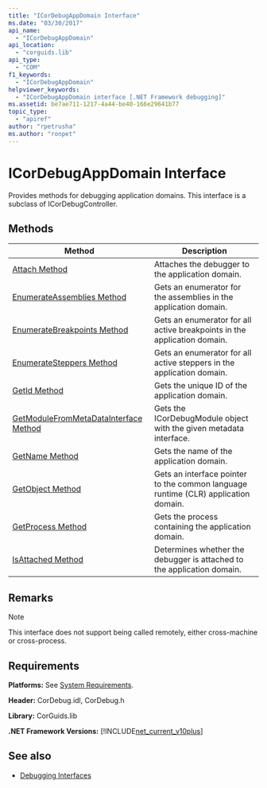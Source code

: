 ```yaml
---
title: "ICorDebugAppDomain Interface"
ms.date: "03/30/2017"
api_name: 
  - "ICorDebugAppDomain"
api_location: 
  - "corguids.lib"
api_type: 
  - "COM"
f1_keywords: 
  - "ICorDebugAppDomain"
helpviewer_keywords: 
  - "ICorDebugAppDomain interface [.NET Framework debugging]"
ms.assetid: be7ae711-1217-4a44-be40-166e29641b77
topic_type: 
  - "apiref"
author: "rpetrusha"
ms.author: "ronpet"
---
```

# ICorDebugAppDomain Interface

Provides methods for debugging application domains. This interface is a subclass of ICorDebugController.  
  
## Methods  
  
|Method|Description|  
|------------|-----------------|  
|[Attach Method](../../../../docs/framework/unmanaged-api/debugging/icordebugappdomain-attach-method.md)|Attaches the debugger to the application domain.|  
|[EnumerateAssemblies Method](../../../../docs/framework/unmanaged-api/debugging/icordebugappdomain-enumerateassemblies-method.md)|Gets an enumerator for the assemblies in the application domain.|  
|[EnumerateBreakpoints Method](../../../../docs/framework/unmanaged-api/debugging/icordebugappdomain-enumeratebreakpoints-method.md)|Gets an enumerator for all active breakpoints in the application domain.|  
|[EnumerateSteppers Method](../../../../docs/framework/unmanaged-api/debugging/icordebugappdomain-enumeratesteppers-method.md)|Gets an enumerator for all active steppers in the application domain.|  
|[GetId Method](../../../../docs/framework/unmanaged-api/debugging/icordebugappdomain-getid-method.md)|Gets the unique ID of the application domain.|  
|[GetModuleFromMetaDataInterface Method](../../../../docs/framework/unmanaged-api/debugging/icordebugappdomain-getmodulefrommetadatainterface-method.md)|Gets the ICorDebugModule object with the given metadata interface.|  
|[GetName Method](../../../../docs/framework/unmanaged-api/debugging/icordebugappdomain-getname-method.md)|Gets the name of the application domain.|  
|[GetObject Method](../../../../docs/framework/unmanaged-api/debugging/icordebugappdomain-getobject-method.md)|Gets an interface pointer to the common language runtime (CLR) application domain.|  
|[GetProcess Method](../../../../docs/framework/unmanaged-api/debugging/icordebugappdomain-getprocess-method.md)|Gets the process containing the application domain.|  
|[IsAttached Method](../../../../docs/framework/unmanaged-api/debugging/icordebugappdomain-isattached-method.md)|Determines whether the debugger is attached to the application domain.|  
  
## Remarks  
  
> [!NOTE]
> This interface does not support being called remotely, either cross-machine or cross-process.  
  
## Requirements  
 **Platforms:** See [System Requirements](../../../../docs/framework/get-started/system-requirements.md).  
  
 **Header:** CorDebug.idl, CorDebug.h  
  
 **Library:** CorGuids.lib  
  
 **.NET Framework Versions:** [!INCLUDE[net_current_v10plus](../../../../includes/net-current-v10plus-md.md)]  
  
## See also

- [Debugging Interfaces](../../../../docs/framework/unmanaged-api/debugging/debugging-interfaces.md)

